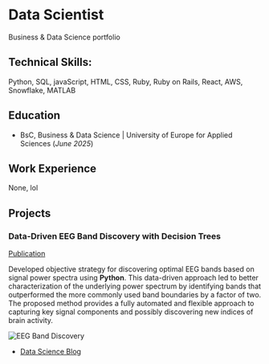 # Data Scientist
Business &amp; Data Science portfolio

## Technical Skills: 
Python, SQL, javaScript, HTML, CSS, Ruby, Ruby on Rails, React, AWS, Snowflake, MATLAB

## Education
- BsC, Business & Data Science | University of Europe for Applied Sciences (_June 2025_)

## Work Experience
None, lol

## Projects
### Data-Driven EEG Band Discovery with Decision Trees
[Publication](https://www.mdpi.com/1424-8220/22/8/3048)

Developed objective strategy for discovering optimal EEG bands based on signal power spectra using **Python**. This data-driven approach led to better characterization of the underlying power spectrum by identifying bands that outperformed the more commonly used band boundaries by a factor of two. The proposed method provides a fully automated and flexible approach to capturing key signal components and possibly discovering new indices of brain activity.

![EEG Band Discovery](/assets/img/eeg_band_discovery.jpeg)


- [Data Science Blog](https://medium.com/@shawhin)